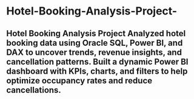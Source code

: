 # Hotel-Booking-Analysis-Project-
## **Hotel Booking Analysis Project**    Analyzed hotel booking data using **Oracle SQL, Power BI, and DAX** to uncover trends, revenue insights, and cancellation patterns. Built a dynamic **Power BI dashboard** with KPIs, charts, and filters to help optimize occupancy rates and reduce cancellations. 
